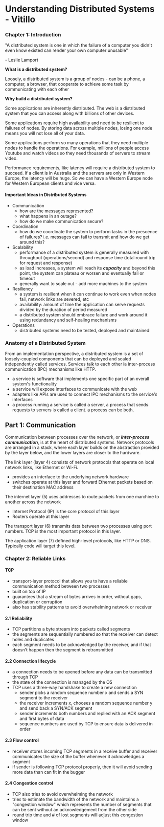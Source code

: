 # Understanding Distributed Systems - Vitillo

### Chapter 1: Introduction

"A distributed system is one in which the failure of a computer you didn't even know existed can render your own computer unusable"

\- Leslie Lamport

**What is a distributed system?**

Loosely, a distributed system is a group of nodes - can be a phone, a computer, a browser, that cooperate to achieve some task by communicating with each other

**Why build a distributed system?**

Some applications are inherently distributed. The web is a distributed system that you can access along with billions of other devices.

Some applications require high availability and need to be resilient to failures of nodes. By storing data across multiple nodes, losing one node means you will not lose all of your data.

Some applications perform so many operations that they need multiple nodes to handle the operations. For example, millions of people access Youtube and watch videos so they need thousands of servers to stream video.

Performance requirements, like latency will require a distributed system to succeed. If a client is in Australia and the servers are only in Western Europe, the latency will be huge. So we can have a Western Europe node for Western European clients and vice versa.

#### Important Ideas in Distributed Systems

- Communication
    - how are the messages represented?
    - what happens in an outage?
    - how do we make communication secure?
- Coordination
    - how do we coordinate the system to perform tasks in the prescence of failures? i.e. messages can fail to transmit and how do we get around this?
- Scalability
    - performance of a distributed system is generally measured with throughput (operations/second) and response time (total round trip for request and response)
    - as load increases, a system will reach its ***capacity*** and beyond this point, the system can plateau or worsen and eventually fail or timeout
    - generally want to scale out - add more machines to the system
- Resiliency
    - a system is resilient when it can continue to work even when nodes fail, network links are severed, etc
    - availability: amount of time the application can serve requests divided by the duration of period measured
    - a distributed system should embrace failure and work around it using redundancy and self-healing mechanisms
- Operations
    - distributed systems need to be tested, deployed and maintained

### Anatomy of a Distributed System

From an implementation perspective, a distributed system is a set of loosely-coupled components that can be deployed and scaled independently called services.
Services talk to each other ia inter-process communication (IPC) mechanisms like HTTP.

- a service is software that implements one specific part of an overall system's functionality
- a service will expose interfaces to communicate with the web
- adapters like APIs are used to connect IPC mechanisms to the service's interfaces
- a process running a service is called a server, a process that sends requests to servers is called a client. a process can be both.

## Part 1: Communication

Communication between processes over the network, or ***inter-process communication***, is at the heart of distributed systems. Network protocols are arranged in a stack, where each layer builds on the abstraction provided by the layer below, and the lower layers are closer to the hardware.

The link layer (layer 4) consists of network protocols that operate on local network links, like Ethernet or Wi-Fi.

- provides an interface to the underlying network hardware
- switches operate at this layer and forward Ethernet packets based on their destination MAC address

The internet layer (5) uses addresses to route packets from one marchine to another across the network

- Internet Protocol (IP) is the core protocol of this layer
- Routers operate at this layer

The transport layer (6) transmits data between two processes using port numbers. TCP is the most important protocol in this layer.

The application layer (7) defined high-level protocols, like HTTP or DNS. Typically code will target this level.

### Chapter 2: Reliable Links

#### TCP
- transport-layer protocol that allows you to have a reliable communication method between two processes
- built on top of IP
- guarantees that a stream of bytes arrives in order, without gaps, duplication or corruption
- also has stability patterns to avoid overwhelming network or receiver

#### 2.1 Reliability

- TCP partitions a byte stream into packets called segments
- the segments are sequentially numbered so that the receiver can detect holes and duplicates
- each segment needs to be acknowledged by the receiver, and if that doesn't happen then the segment is retransmitted

#### 2.2 Connection lifecycle

- a connection needs to be opened before any data can be transmitted through TCP
- the state of the connection is managed by the OS
- TCP uses a three-way handshake to create a new connection
    - sender picks a random sequence number x and sends a SYN segment to the receiver
    - the receiver increments x, chooses a random sequence number y and send back a SYN/ACK segment
    - sender increments both numbers and replied with an ACK segment and first bytes of data
    - sequence numbers are used by TCP to ensure data is delivered in order

#### 2.3 Flow control

- receiver stores incoming TCP segments in a receive buffer and receiver communicates the size of the buffer whenever it acknowledges a segment
- if sender is following TCP protocol properly, then it will avoid sending more data than can fit in the bugger

#### 2.4 Congestion control

- TCP also tries to avoid overwhelming the network
- tries to estimate the bandwidth of the network and maintains a "congestion window" which represents the number of segments that can be sent without an acknowledgement from the other side
- round trip time and # of lost segments will adjust this congestion window
